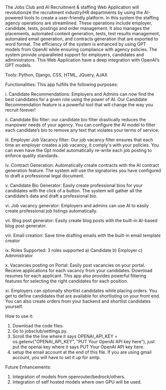 The Jobs Club and AI Recruitment & staffing Web Application will revolutionize the recruitment industry/HR departments by using the AI-powered tools to create a user-friendly platform. In this system the staffing agency operations are streamlined. These operations include employer, candidate, tests, postings and order management. It also manages the placements, automated content generation, tests, test results management, automated email generation, and contracts generation that are exported to word format. The efficiency of the system is enhanced by using GPT models from OpenAI while ensuring compliance with agency policies. The system provide unparalleled support for employers, candidates and administrators. This Web Application have a deep integration with OpenAI’s GPT models. 

Tools:
Python, Django, CSS, HTML, JQuery, AJAX

Functionalities:
This app fulfills the following purposes:

i.	Candidate Recommendations: 
Employers and Admins can now find the best candidates for a given role using the power of AI. Our Candidate Recommendation feature is a powerful tool that will change the way you recruit forever!

ii.	Candidate Bio filter: 
our candidate bio filter drastically reduces the manpower needs of your agency. You can configure the AI model to filter each candidate’s bio to remove any text that violates your terms of service.

iii.	Employer Job Vacancy filter: 
Our job vacancy filter ensures that each time an employer creates a job vacancy, it comply's with your policies. You can even have the Gpt model automatically re-write each job posting to enforce quality standards.

iv.	Contract Generation: 
Automatically create contracts with the AI contract generation feature. The system will use the signatories you have configured to draft a professional legal document.

v.	Candidate Bio Generator: 
Easily create professional bios for your candidates with the click of a button. The system will gather all the candidate’s data and draft a professional bio.

vi.	Job vacancy generator: 
Employers and admins can use AI to easily create professional job listings automatically.

vii.	Blog post generator: 
Easily create blog posts with the built-in AI-based blog post generator.

viii.	Email creation: 
Save time drafting emails with the built-in email template creator

ix.	Roles Supported: 
3 roles supported a) Candidate b) Employer c) Administrator

x.	Vacancies posting on Portal: 
Easily post vacancies on your portal. Receive applications for each vacancy from your candidates. Download resumes for each applicant. This app also provides powerful filtering features for selecting the right candidates for each position.

xi.	Employers can optionally shortlist candidates while placing orders. 
You get to define candidates that are available for shortlisting on your front end. You can also create orders from your backend and shortlist candidates yourself.

How to use it:
1. Download the code files.
2. Go to jobsclub/settings.py.
3. Scroll the the line where it says OPENAI_API_KEY = os.getenv("OPENAI_API_KEY", "PUT Your OpenAI API key here"), just put the openai key where it says PUT Your OpenAI API key here.
4. setup the email account at the end of this file. If you are using gmail account, you will have to set it up for smtp.

Future Enhancements:
1. Integration of models from openrouter/bedrock/others.
2. Integration of self hosted models where own GPU will be used.
